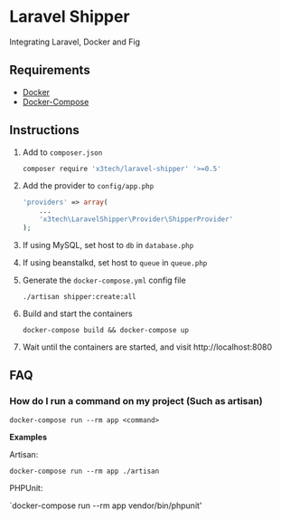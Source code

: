 # Laravel Shipper

Integrating Laravel, Docker and Fig

## Requirements

* [Docker](https://docker.com/)
* [Docker-Compose](https://docs.docker.com/compose/)

## Instructions

1. Add to `composer.json`

   ```bash
   composer require 'x3tech/laravel-shipper' '>=0.5'
   ```

2. Add the provider to `config/app.php`

   ```php
   'providers' => array(
       ...
       'x3tech\LaravelShipper\Provider\ShipperProvider'
   );
   ```

3. If using MySQL, set host to `db` in `database.php`
4. If using beanstalkd, set host to `queue` in `queue.php`
5. Generate the `docker-compose.yml` config file

   `./artisan shipper:create:all`

7. Build and start the containers

   `docker-compose build && docker-compose up`

8. Wait until the containers are started, and visit http://localhost:8080

## FAQ

### How do I run a command on my project (Such as artisan)

`docker-compose run --rm app <command>`

**Examples**

Artisan:

`docker-compose run --rm app ./artisan`

PHPUnit:

`docker-compose run --rm app vendor/bin/phpunit'

